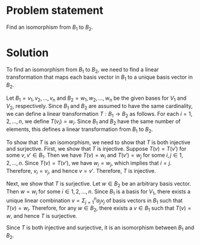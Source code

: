 # Problem statement
Find an isomorphism from $B_1$ to $B_2$.

# Solution
To find an isomorphism from $B_1$ to $B_2$, we need to find a linear transformation that maps each basis vector in $B_1$ to a unique basis vector in $B_2$.

Let $B_1={v_1,v_2,\ldots,v_n}$ and $B_2={w_1,w_2,\ldots,w_n}$ be the given bases for $V_1$ and $V_2$, respectively. Since $B_1$ and $B_2$ are assumed to have the same cardinality, we can define a linear transformation $T:B_1\rightarrow B_2$ as follows. For each $i=1,2,\ldots,n$, we define $T(v_i)=w_i$. Since $B_1$ and $B_2$ have the same number of elements, this defines a linear transformation from $B_1$ to $B_2$.

To show that $T$ is an isomorphism, we need to show that $T$ is both injective and surjective. First, we show that $T$ is injective. Suppose $T(v)=T(v')$ for some $v,v'\in B_1$. Then we have $T(v)=w_i$ and $T(v')=w_j$ for some $i,j\in{1,2,\ldots,n}$. Since $T(v)=T(v')$, we have $w_i=w_j$, which implies that $i=j$. Therefore, $v_i=v_j$, and hence $v=v'$. Therefore, $T$ is injective.

Next, we show that $T$ is surjective. Let $w\in B_2$ be an arbitrary basis vector. Then $w=w_i$ for some $i\in{1,2,\ldots,n}$. Since $B_1$ is a basis for $V_1$, there exists a unique linear combination $v=\Sigma_{j=1}^n a_jv_j$ of basis vectors in $B_1$ such that $T(v)=w_i$. Therefore, for any $w\in B_2$, there exists a $v\in B_1$ such that $T(v)=w$, and hence $T$ is surjective.

Since $T$ is both injective and surjective, it is an isomorphism between $B_1$ and $B_2$.
